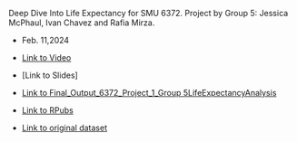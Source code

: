 Deep Dive Into Life Expectancy for SMU 6372.  Project by Group 5: Jessica McPhaul, Ivan Chavez and Rafia Mirza.   
- Feb. 11,2024

- [Link to Video](https://smu.box.com/s/hs1k3dhnrlnl7p9rk8ei6z3sx6n3pao4)
- [Link to Slides]
- [Link to Final_Output_6372_Project_1_Group 5LifeExpectancyAnalysis](https://github.com/librarianrafia/6372_Project_1_LifeExpectancyAnalysis/blob/main/Final_Output_6372_Project_1_LifeExpectancyAnalysis.pdf)
- [Link to RPubs](https://rpubs.com/Texaschikkita/Project_1_6372)

- [Link to original dataset](https://www.kaggle.com/datasets/kumarajarshi/life-expectancy-who/data)
